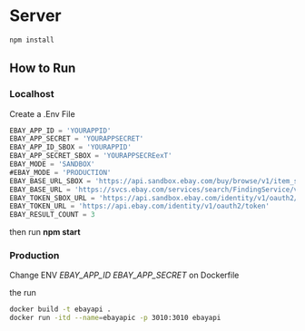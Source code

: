 # Server

```sh
npm install
```

## How to Run

### Localhost

Create a .Env File

```js
EBAY_APP_ID = 'YOURAPPID'
EBAY_APP_SECRET = 'YOURAPPSECRET'
EBAY_APP_ID_SBOX = 'YOURAPPID'
EBAY_APP_SECRET_SBOX = 'YOURAPPSECREexT'
EBAY_MODE = 'SANDBOX'
#EBAY_MODE = 'PRODUCTION'
EBAY_BASE_URL_SBOX = 'https://api.sandbox.ebay.com/buy/browse/v1/item_summary/'
EBAY_BASE_URL = 'https://svcs.ebay.com/services/search/FindingService/v1'
EBAY_TOKEN_SBOX_URL = 'https://api.sandbox.ebay.com/identity/v1/oauth2/token'
EBAY_TOKEN_URL = 'https://api.ebay.com/identity/v1/oauth2/token'
EBAY_RESULT_COUNT = 3
```

then run **npm start**

### Production

Change ENV *EBAY_APP_ID EBAY_APP_SECRET* on Dockerfile

the run

```sh
docker build -t ebayapi .
docker run -itd --name=ebayapic -p 3010:3010 ebayapi
```
